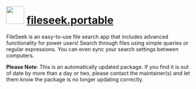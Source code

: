 ﻿# <img src="https://rawcdn.githack.com/virtualex-itv/chocolatey-packages/0e8f671282ae49b2aa8739ea7ff703c9d9687d04/icons/fileseek.png" width="48" height="48"/> [fileseek.portable](https://chocolatey.org/packages/fileseek.portable)

FileSeek is an easy-to-use file search app that includes advanced functionality for power users! Search through files using simple queries or regular expressions. You can even sync your search settings between computers.

**Please Note**: This is an automatically updated package. If you find it is
out of date by more than a day or two, please contact the maintainer(s) and
let them know the package is no longer updating correctly.
